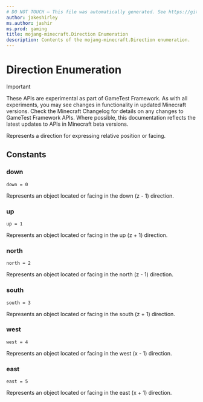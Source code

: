 ```yaml
---
# DO NOT TOUCH — This file was automatically generated. See https://github.com/Mojang/MinecraftScriptingApiDocsGenerator to modify descriptions, examples, etc.
author: jakeshirley
ms.author: jashir
ms.prod: gaming
title: mojang-minecraft.Direction Enumeration
description: Contents of the mojang-minecraft.Direction enumeration.
---
```

# Direction Enumeration
>[!IMPORTANT]
>These APIs are experimental as part of GameTest Framework. As with all experiments, you may see changes in functionality in updated Minecraft versions. Check the Minecraft Changelog for details on any changes to GameTest Framework APIs. Where possible, this documentation reflects the latest updates to APIs in Minecraft beta versions.

Represents a direction for expressing relative position or facing.

## Constants
### **down**
`down = 0`

Represents an object located or facing in the down (z - 1) direction.

### **up**
`up = 1`

Represents an object located or facing in the up (z + 1) direction.

### **north**
`north = 2`

Represents an object located or facing in the north (z - 1) direction.

### **south**
`south = 3`

Represents an object located or facing in the south (z + 1) direction.

### **west**
`west = 4`

Represents an object located or facing in the west (x - 1) direction.

### **east**
`east = 5`

Represents an object located or facing in the east (x + 1) direction.

